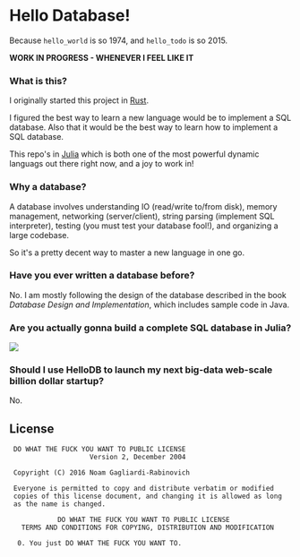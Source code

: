 # Hello Database!

Because `hello_world` is so 1974, and `hello_todo` is so 2015.

**WORK IN PROGRESS - WHENEVER I FEEL LIKE IT**

### What is this?

I originally started this project in [Rust](https://www.rust-lang.org/).

I figured the best way to learn a new language would be to implement a SQL
database. Also that it would be the best way to learn how to implement a SQL
database.

This repo's in [Julia](http://julialang.org/) which is both one of the most
powerful dynamic languags out there right now, and a joy to work in!

### Why a database?

A database involves understanding IO (read/write to/from disk), memory
management, networking (server/client), string parsing (implement SQL
interpreter), testing (you must test your database fool!), and organizing a
large codebase.

So it's a pretty decent way to master a new language in one go.

### Have you ever written a database before?

No. I am mostly following the design of the database described
in the book *Database Design and Implementation*, which includes sample code in
Java.

### Are you actually gonna build a complete SQL database in Julia?

![](http://imgur.com/1odTKA9.png)

### Should I use HelloDB to launch my next big-data web-scale billion dollar startup?

No.

## License

```
 DO WHAT THE FUCK YOU WANT TO PUBLIC LICENSE
                    Version 2, December 2004

 Copyright (C) 2016 Noam Gagliardi-Rabinovich

 Everyone is permitted to copy and distribute verbatim or modified
 copies of this license document, and changing it is allowed as long
 as the name is changed.

            DO WHAT THE FUCK YOU WANT TO PUBLIC LICENSE
   TERMS AND CONDITIONS FOR COPYING, DISTRIBUTION AND MODIFICATION

  0. You just DO WHAT THE FUCK YOU WANT TO.
```
